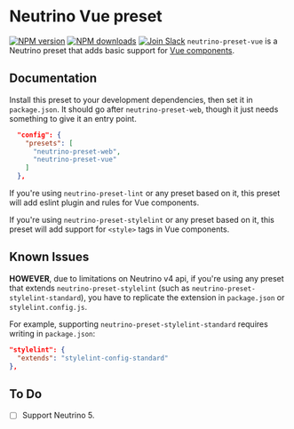# Neutrino Vue preset
[![NPM version][npm-image]][npm-url] [![NPM downloads][npm-downloads]][npm-url] [![Join Slack][slack-image]][slack-url]
`neutrino-preset-vue` is a Neutrino preset that adds basic support for
[Vue components][vuejs].

## Documentation

Install this preset to your development dependencies, then set it in
`package.json`. It should go after `neutrino-preset-web`, though it just needs
something to give it an entry point.

```json
  "config": {
    "presets": [
      "neutrino-preset-web",
      "neutrino-preset-vue"
    ]
  },
```

If you're using `neutrino-preset-lint` or any preset based on it,
this preset will add eslint plugin and rules for Vue components.

If you're using `neutrino-preset-stylelint` or any preset based on it,
this preset will add support for `<style>` tags in Vue components.

## Known Issues

**HOWEVER**, due to limitations on Neutrino v4 api, if you're using any preset
that extends `neutrino-preset-stylelint` (such as
`neutrino-preset-stylelint-standard`), you have to replicate the extension in 
`package.json` or `stylelint.config.js`.

For example, supporting `neutrino-preset-stylelint-standard` requires writing
in `package.json`:

```json
"stylelint": {
  "extends": "stylelint-config-standard"
},
```

## To Do

- [ ] Support Neutrino 5.

[vuejs]: https://vuejs.org/v2/guide/components.html
[npm-image]: https://img.shields.io/npm/v/neutrino-preset-vue.svg
[npm-downloads]: https://img.shields.io/npm/dt/neutrino-preset-vue.svg
[npm-url]: https://npmjs.org/package/neutrino-preset-vue
[slack-image]: https://neutrino-slack.herokuapp.com/badge.svg
[slack-url]: https://neutrino-slack.herokuapp.com/
